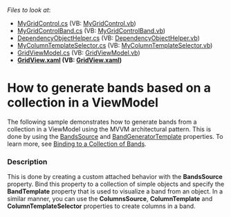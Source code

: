 <!-- default file list -->
*Files to look at*:

* [MyGridControl.cs](./CS/Controls/MyGridControl.cs) (VB: [MyGridControl.vb](./VB/Controls/MyGridControl.vb))
* [MyGridControlBand.cs](./CS/Controls/MyGridControlBand.cs) (VB: [MyGridControlBand.vb](./VB/Controls/MyGridControlBand.vb))
* [DependencyObjectHelper.cs](./CS/Extensions/DependencyObjectHelper.cs) (VB: [DependencyObjectHelper.vb](./VB/Extensions/DependencyObjectHelper.vb))
* [MyColumnTemplateSelector.cs](./CS/Extensions/MyColumnTemplateSelector.cs) (VB: [MyColumnTemplateSelector.vb](./VB/Extensions/MyColumnTemplateSelector.vb))
* [GridViewModel.cs](./CS/ViewModels/GridViewModel.cs) (VB: [GridViewModel.vb](./VB/ViewModels/GridViewModel.vb))
* **[GridView.xaml](./CS/Views/GridView.xaml) (VB: [GridView.xaml](./VB/Views/GridView.xaml))**
<!-- default file list end -->
# How to generate bands based on a collection in a ViewModel


<p>The following sample demonstrates how to generate bands from a collection in a ViewModel using the MVVM architectural pattern. This is done by using the <a href="https://documentation.devexpress.com/WPF/DevExpressXpfGridDataControlBase_BandsSourcetopic.aspx">BandsSource</a> and <a href="https://documentation.devexpress.com/WPF/DevExpressXpfGridDataControlBase_BandGeneratorTemplatetopic.aspx">BandGeneratorTemplate</a> properties. To learn more, see <a href="https://documentation.devexpress.com/WPF/CustomDocument117249.aspx">Binding to a Collection of Bands</a>.</p>


<h3>Description</h3>

This is done by creating a custom attached behavior with the <strong>BandsSource</strong> property. Bind this property to a collection of simple objects and specify the <strong>BandTemplate</strong> property that is used to visualize a band from an object. In a similar manner, you can use the <strong>ColumnsSource</strong>,&nbsp;<strong>ColumnTemplate</strong> and <strong>ColumnTemplateSelector</strong> properties to create columns in a band.

<br/>


